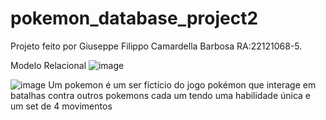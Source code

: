 # pokemon_database_project2
Projeto feito por Giuseppe Filippo Camardella Barbosa RA:22121068-5.

Modelo Relacional
![image](https://github.com/user-attachments/assets/ca3843ea-dd56-4dca-af0d-c527f8dc24fd)

![image](https://github.com/user-attachments/assets/2bf94039-320d-46a1-a260-87203eafcc1a)
Um pokemon é um ser fictício do jogo pokémon que interage em batalhas contra outros pokemons cada um tendo uma habilidade única e um set de 4 movimentos

